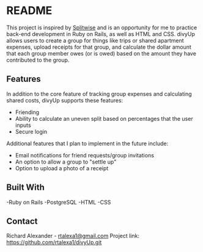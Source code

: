 # README

This project is inspired by [Splitwise](http://splitwise.com) and is an opportunity for me to practice back-end development in Ruby on Rails, as well as HTML and CSS. divyUp allows users to create a group for things like trips or shared apartment expenses, upload receipts for that group, and calculate the dollar amount that each group member owes (or is owed) based on the amount they have contributed to the group.  

## Features
In addition to the core feature of tracking group expenses and calculating shared costs, divyUp supports these features:
- Friending
- Ability to calculate an uneven split based on percentages that the user inputs
- Secure login

Additional features that I plan to implement in the future include:
- Email notifications for friend requests/group invitations
- An option to allow a group to "settle up"
- Option to upload a photo of a receipt

## Built With
-Ruby on Rails
-PostgreSQL
-HTML
-CSS

## Contact
Richard Alexander - rtalexa1@gmail.com
Project link: https://github.com/rtalexa1/divyUp.git

